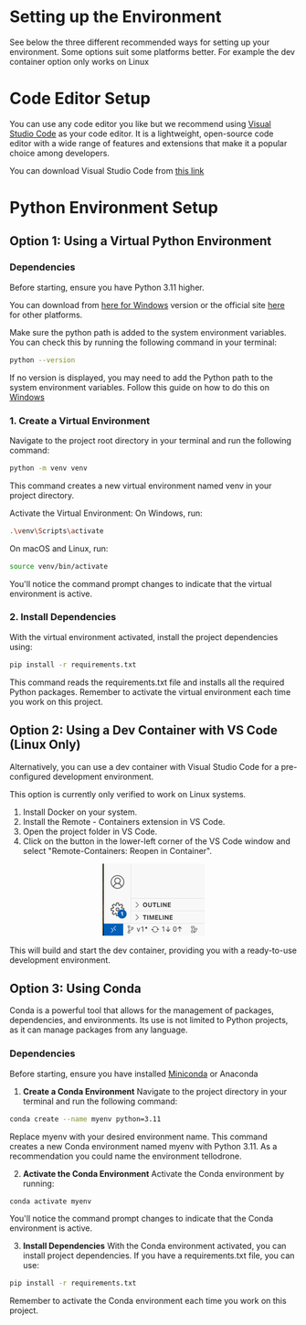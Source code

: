 # Setting up the Environment

See below the three different recommended ways for setting up your environment. 
Some options suit some platforms better. For example the dev container option only works on Linux

# Code Editor Setup

You can use any code editor you like but we recommend using [Visual Studio Code](https://code.visualstudio.com/) as your code editor. It is a lightweight, open-source code editor with a wide range of features and extensions that make it a popular choice among developers.

You can download Visual Studio Code from [this link](https://code.visualstudio.com/)

# Python Environment Setup


## Option 1: Using a Virtual Python Environment

### Dependencies

Before starting, ensure you have Python 3.11 higher.

You can download from [here for Windows](https://apps.microsoft.com/detail/9nrwmjp3717k?hl=en-US&gl=US) version or the official site [here](https://www.python.org/downloads/release/python-3115/) for other platforms.

Make sure the python path is added to the system environment variables. You can check this by running the following command in your terminal:

```bash
python --version
``` 

If no version is displayed, you may need to add the Python path to the system environment variables. Follow this guide on how to do this on [Windows](https://medium.com/@viknesh2798/how-to-fix-the-issues-while-using-python-command-in-the-command-prompt-ba56d9018c5f)


### 1. Create a Virtual Environment
   
Navigate to the project root directory in your terminal and run the following command:

```bash
python -m venv venv
```

This command creates a new virtual environment named venv in your project directory.

Activate the Virtual Environment:
On Windows, run:
```bash
.\venv\Scripts\activate
```

On macOS and Linux, run:
```bash
source venv/bin/activate
```

You'll notice the command prompt changes to indicate that the virtual environment is active.

### 2. Install Dependencies

With the virtual environment activated, install the project dependencies using:
```bash
pip install -r requirements.txt
```

This command reads the requirements.txt file and installs all the required Python packages.
Remember to activate the virtual environment each time you work on this project.

## Option 2: Using a Dev Container with VS Code (Linux Only)

Alternatively, you can use a dev container with Visual Studio Code for a pre-configured development environment. 

This option is currently only verified to work on Linux systems.

1. Install Docker on your system.
2. Install the Remote - Containers extension in VS Code.
3. Open the project folder in VS Code.
4. Click on the button in the lower-left corner of the VS Code window and select "Remote-Containers: Reopen in Container".

<div align="center">
  <img src="./images/dev_containers_icon.png" alt="Dev Container Icon">
</div>


This will build and start the dev container, providing you with a ready-to-use development environment.

## Option 3: Using Conda

Conda is a powerful tool that allows for the management of packages, dependencies, and environments. Its use is not limited to Python projects, as it can manage packages from any language.

### Dependencies
Before starting, ensure you have installed [Miniconda](https://docs.anaconda.com/free/miniconda/index.html) or Anaconda

1. **Create a Conda Environment**
Navigate to the project directory in your terminal and run the following command:

```bash
conda create --name myenv python=3.11
```

Replace myenv with your desired environment name. This command creates a new Conda environment named myenv with Python 3.11. As a recommendation you could name the environment tellodrone.

2. **Activate the Conda Environment**
Activate the Conda environment by running:

```bash
conda activate myenv
```
You'll notice the command prompt changes to indicate that the Conda environment is active.

3. **Install Dependencies**
With the Conda environment activated, you can install project dependencies. If you have a requirements.txt file, you can use:

```bash
pip install -r requirements.txt
```

Remember to activate the Conda environment each time you work on this project.